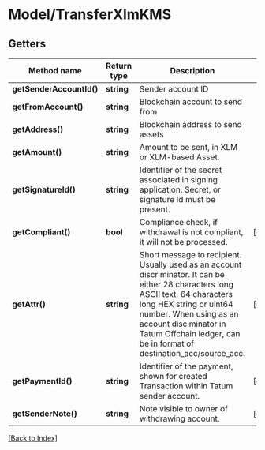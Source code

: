 # Model/TransferXlmKMS

## Getters

Method name | Return type | Description | Notes
------------ | ------------- | ------------- | -------------
**getSenderAccountId()** | **string** | Sender account ID |
**getFromAccount()** | **string** | Blockchain account to send from |
**getAddress()** | **string** | Blockchain address to send assets |
**getAmount()** | **string** | Amount to be sent, in XLM or XLM-based Asset. |
**getSignatureId()** | **string** | Identifier of the secret associated in signing application. Secret, or signature Id must be present. |
**getCompliant()** | **bool** | Compliance check, if withdrawal is not compliant, it will not be processed. | [optional]
**getAttr()** | **string** | Short message to recipient. Usually used as an account discriminator. It can be either 28 characters long ASCII text, 64 characters long HEX string or uint64 number. When using as an account disciminator in Tatum Offchain ledger, can be in format of destination_acc/source_acc. | [optional]
**getPaymentId()** | **string** | Identifier of the payment, shown for created Transaction within Tatum sender account. | [optional]
**getSenderNote()** | **string** | Note visible to owner of withdrawing account. | [optional]

[[Back to Index]](../index.md)
